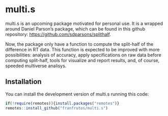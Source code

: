 
<!-- README.md is generated from README.Rmd. Please edit that file -->

# multi.s

<!-- badges: start -->
<!-- badges: end -->

multi.s is an upcoming package motivated for personal use. It is a
wrapped around Daniel Parson’s package, which can be found in this
github repository: <https://github.com/sdparsons/splithalf>.

Now, the package only have a function to compute the split-half of the
difference in RT data. This function is expected to be improved with
more possibilities: analysis of accuracy, apply specifications on raw
data before computing split-half, tools for visualize and report
results, and, of course, speeded multiverse analisys.

## Installation

You can install the development version of multi.s running this code:

``` r
if(!require(remotes)){install.packages("remotes")}
remotes::install_github("franfrutos/multi.s")
```
